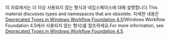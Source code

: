 <span data-ttu-id="e1514-101">이 자료에서는 더 이상 사용되지 않는 형식과 네임스페이스에 대해 설명합니다.</span><span class="sxs-lookup"><span data-stu-id="e1514-101">This material discusses types and namespaces that are obsolete.</span></span> <span data-ttu-id="e1514-102">자세한 내용은 [Deprecated Types in Windows Workflow Foundation 4.5](http://aka.ms/wfdeprecatedtypes)(Windows Workflow Foundation 4.5에서 사용되지 않는 형식)를 참조하세요.</span><span class="sxs-lookup"><span data-stu-id="e1514-102">For more information, see [Deprecated Types in Windows Workflow Foundation 4.5](http://aka.ms/wfdeprecatedtypes).</span></span>